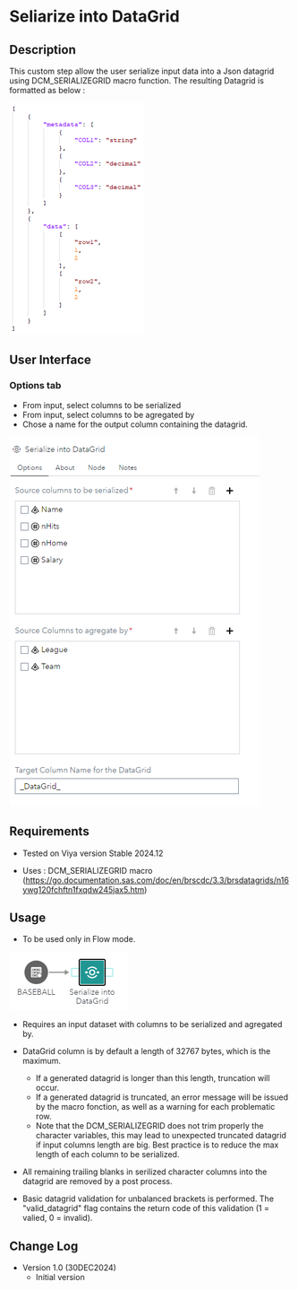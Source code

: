 # Seliarize into DataGrid

## Description

This custom step allow the user serialize input data into a Json datagrid using DCM_SERIALIZEGRID macro function. 
The resulting Datagrid is formatted as below : 

<kbd>![](img/_SIDG_DataGrid.png)</kbd>

## User Interface

### Options tab ###

   * From input, select columns to be serialized
   * From input, select columns to be agregated by
   * Chose a name for the output column containing the datagrid. 

   <kbd>![](img/_SIDG_Options.png)</kbd>

## Requirements

* Tested on Viya version Stable 2024.12

* Uses : DCM_SERIALIZEGRID macro (https://go.documentation.sas.com/doc/en/brscdc/3.3/brsdatagrids/n16ywg120fchftn1fxqdw245jax5.htm)

## Usage

   * To be used only in Flow mode. 

   <kbd>![](img/_SIDG_Usage.png)</kbd>

   * Requires an input dataset with columns to be serialized and agregated by. 

   * DataGrid column is by default a length of 32767 bytes, which is the maximum. 
      * If a generated datagrid is longer than this length, truncation will occur. 
      * If a generated datagrid is truncated, an error message will be issued by the macro fonction, as well as a warning for each problematic row.
      * Note that the DCM_SERIALIZEGRID does not trim properly the character variables, this may lead to unexpected truncated datagrid if input columns length are big. 
	    Best practice is to reduce the max length of each column to be serialized. 
		
   * All remaining trailing blanks in serilized character columns into the datagrid are removed by a post process. 

   * Basic datagrid validation for unbalanced brackets is performed. The "valid_datagrid" flag contains the return code of this validation (1 = valied, 0 = invalid). 

## Change Log

* Version 1.0 (30DEC2024)
    * Initial version

